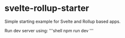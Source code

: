 # svelte-rollup-starter
 Simple starting example for Svelte and Rollup based apps. 

Run dev server using: 
'''shell
npm run dev
'''
